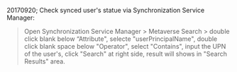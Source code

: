 20170920; Check synced user's statue via Synchronization Service Manager:

> Open Synchronization Service Manager > Metaverse Search > double click blank below “Attribute", selecte "userPrincipalName", double click  blank space below "Operator", select "Contains", input the UPN of the user's, click "Search" at right side,  result will shows in "Search Results" area.
